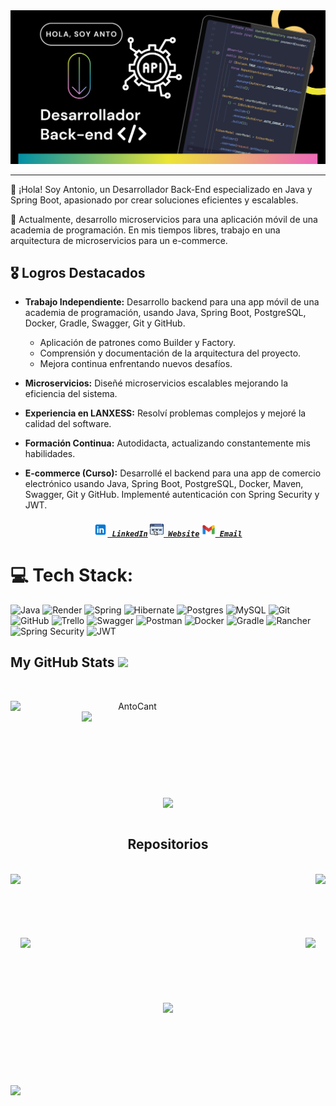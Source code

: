 <img src="https://github.com/AntoCant/AntoCant/raw/main/image/abo.png" alt="Image of Antonio">

---
👋 ¡Hola! Soy Antonio, un Desarrollador Back-End especializado en Java y Spring Boot, apasionado por crear soluciones eficientes y escalables.

💼 Actualmente, desarrollo microservicios para una aplicación móvil de una academia de programación. En mis tiempos libres, trabajo en una arquitectura de microservicios para un e-commerce.

## 🎖️ Logros Destacados

- **Trabajo Independiente:** Desarrollo backend para una app móvil de una academia de programación, usando Java, Spring Boot, PostgreSQL, Docker, Gradle, Swagger, Git y GitHub.
  - Aplicación de patrones como Builder y Factory.
  - Comprensión y documentación de la arquitectura del proyecto.
  - Mejora continua enfrentando nuevos desafíos.

- **Microservicios:** Diseñé microservicios escalables mejorando la eficiencia del sistema.

- **Experiencia en LANXESS:** Resolví problemas complejos y mejoré la calidad del software.

- **Formación Continua:** Autodidacta, actualizando constantemente mis habilidades.

- **E-commerce (Curso):** Desarrollé el backend para una app de comercio electrónico usando Java, Spring Boot, PostgreSQL, Docker, Maven, Swagger, Git y GitHub. Implementé autenticación con Spring Security y JWT.

<h5 align="center">
  <code><a href="https://linkedin.com/in/antonio-canteros/" title="LinkedIn Profile"><img width="22" src="https://github.com/AntoCant/AntoCant/raw/main/image/linkedin.png"> LinkedIn</a></code>
  <code><a href="https://antoniocanteros.com" title="Website"><img width="22" src="https://github.com/AntoCant/AntoCant/raw/main/image/web.png"> Website</a></code>
  <code><a href="mailto:antonio.canteros.alberto@gmail.com" title="Email"><img width="22" src="https://github.com/AntoCant/AntoCant/raw/main/image/gmail.png"> Email</a></code>
</h5>

# 💻 Tech Stack:
![Java](https://img.shields.io/badge/java-%23ED8B00.svg?style=flat&logo=openjdk&logoColor=white) ![Render](https://img.shields.io/badge/Render-%46E3B7.svg?style=flat&logo=render&logoColor=white) ![Spring](https://img.shields.io/badge/spring-%236DB33F.svg?style=flat&logo=spring&logoColor=white) 
![Hibernate](https://img.shields.io/badge/Hibernate-59666C?style=flat&logo=Hibernate&logoColor=white) ![Postgres](https://img.shields.io/badge/postgres-%23316192.svg?style=flat&logo=postgresql&logoColor=white) ![MySQL](https://img.shields.io/badge/mysql-4479A1.svg?style=flat&logo=mysql&logoColor=white) 
![Git](https://img.shields.io/badge/git-%23F05033.svg?style=flat&logo=git&logoColor=white) ![GitHub](https://img.shields.io/badge/github-%23121011.svg?style=flat&logo=github&logoColor=white) ![Trello](https://img.shields.io/badge/Trello-%23026AA7.svg?style=flat&logo=Trello&logoColor=white) 
![Swagger](https://img.shields.io/badge/-Swagger-%23Clojure?style=flat&logo=swagger&logoColor=white) ![Postman](https://img.shields.io/badge/Postman-FF6C37?style=flat&logo=postman&logoColor=white) ![Docker](https://img.shields.io/badge/docker-%230db7ed.svg?style=flat&logo=docker&logoColor=white) 
![Gradle](https://img.shields.io/badge/Gradle-02303A.svg?style=flat&logo=Gradle&logoColor=white) ![Rancher](https://img.shields.io/badge/rancher-%230075A8.svg?style=flat&logo=rancher&logoColor=white) ![Spring Security](https://img.shields.io/badge/Spring%20Security-%2346a32b?style=flat&logo=Spring-Security&logoColor=white)
![JWT](https://img.shields.io/badge/JWT-black?style=flat&logo=JSON%20web%20tokens)


##  My GitHub Stats <img src = "https://i.pinimg.com/originals/65/c4/f4/65c4f452571be1261e9c623f7da488ac.gif" width = 35px> 
<br>
<p align="center">
  <div align="center">
    <a href="https://github.com/denvercoder1/github-readme-streak-stats" title="Go to Source">
      <img align="left" width=390 src="https://streak-stats.demolab.com/?user=AntoCant&theme=react&border=61dafb&hide_border=true" alt="AntoCant" />
    </a>
    <a href="https://github.com/anuraghazra/github-readme-stats" title="Go to Source">
      <img align="right" width=390 src="https://github-readme-stats.vercel.app/api?username=AntoCant&show_icons=true&theme=react&border_color=61dafb&hide_border=true" />
    </a>
  </div>
  <br><br><br><br><br><br><br><br><br>
  <div align="center">
    <a href="https://github.com/anuraghazra/github-readme-stats">
      <img height=200 align="center" src="https://github-readme-stats.vercel.app/api/top-langs/?username=AntoCant&hide=c%23,powershell,Mathematica,Ruby,Objective-C,Objective-C%2b%2b,Cuda&title_color=61dafb&text_color=ffffff&icon_color=61dafb&bg_color=20232a&langs_count=8&layout=compact&border_color=61dafb&hide_border=true&size_weight=0.5&count_weight=0.5" />
    </a>
  </div>
  <br>


<h2 align="center">Repositorios</h2>
<br>
<div width="100%" align="center">
  <a align="left" href="https://github.com/CantMagg-tech-works/Auth-Server" title="Auth Server">
    <img align="left" height="115" src="https://github-readme-stats.vercel.app/api/pin/?username=CantMagg-tech-works&repo=Auth-Server&theme=react&border_color=61dafb&border_radius=10&v=2">
  </a>
  <a align="right" href="https://github.com/CantMagg-tech-works/api-users" title="API Users">
    <img align="right" height="115" src="https://github-readme-stats.vercel.app/api/pin/?username=CantMagg-tech-works&repo=api-users&theme=react&border_color=61dafb&border_radius=10&v=2">
  </a>
</div>
<br/><br/><br/><br/><br/><br/>
<div width="100%" align="center">
  <a align="left" href="https://github.com/Team-6-R-L-Academy-Backend/api-products" title="API Products">
    <img align="left" height="115" src="https://github-readme-stats.vercel.app/api/pin/?username=Team-6-R-L-Academy-Backend&repo=api-products&theme=react&border_color=61dafb&border_radius=10&v=2">
  </a>
  <a align="right" href="https://github.com/Team-6-R-L-Academy-Backend/api-users" title="API Users">
    <img align="right" height="115" src="https://github-readme-stats.vercel.app/api/pin/?username=Team-6-R-L-Academy-Backend&repo=api-users&theme=react&border_color=61dafb&border_radius=10&v=2">
  </a>
</div>
<br/><br/><br/><br/><br/><br/>
<div width="100%" align="center">
  <a align="center" href="https://github.com/AntoCant/porfolio" title="Portfolio">
    <img align="center" height="115" src="https://github-readme-stats.vercel.app/api/pin/?username=AntoCant&repo=porfolio&theme=react&border_color=61dafb&border_radius=10&v=2">
  </a>
</div>
<br/><br/><br/><br/><br/><br/>

[![](https://visitcount.itsvg.in/api?id=AntoCant&icon=2&color=12)](https://visitcount.itsvg.in)
